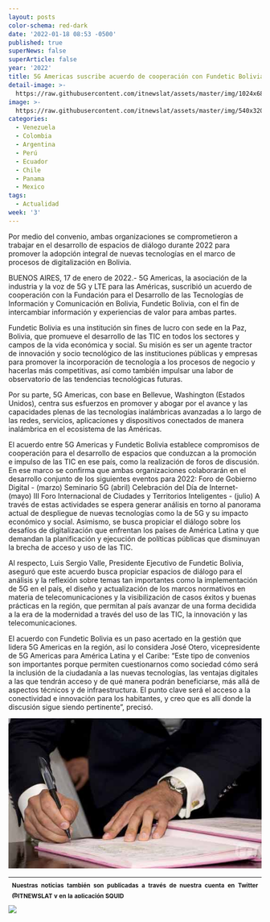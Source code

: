 ```yaml
---
layout: posts
color-schema: red-dark
date: '2022-01-18 08:53 -0500'
published: true
superNews: false
superArticle: false
year: '2022'
title: 5G Americas suscribe acuerdo de cooperación con Fundetic Bolivia
detail-image: >-
  https://raw.githubusercontent.com/itnewslat/assets/master/img/1024x680/Acuerdo-g.jpg
image: >-
  https://raw.githubusercontent.com/itnewslat/assets/master/img/540x320/Acuerdo-p.jpg
categories:
  - Venezuela
  - Colombia
  - Argentina
  - Perú
  - Ecuador
  - Chile
  - Panama
  - Mexico
tags:
  - Actualidad
week: '3'
---
```


 
Por medio del convenio, ambas organizaciones se comprometieron a trabajar en el desarrollo de espacios de diálogo durante 2022 para promover la adopción integral de nuevas tecnologías en el marco de procesos de digitalización en Bolivia.
 
BUENOS AIRES, 17 de enero de 2022.- 5G Americas, la asociación de la industria y la voz de 5G y LTE para las Américas, suscribió un acuerdo de cooperación con la Fundación para el Desarrollo de las Tecnologías de Información y Comunicación en Bolivia, Fundetic Bolivia, con el fin de intercambiar información y experiencias de valor para ambas partes.

Fundetic Bolivia es una institución sin fines de lucro con sede en la Paz, Bolivia, que promueve el desarrollo de las TIC en todos los sectores y campos de la vida económica y social. Su misión es ser un agente tractor de innovación y socio tecnológico de las instituciones públicas y empresas para promover la incorporación de tecnología a los procesos de negocio y hacerlas más competitivas, así como también impulsar una labor de observatorio de las tendencias tecnológicas futuras.

Por su parte, 5G Americas, con base en Bellevue, Washington (Estados Unidos), centra sus esfuerzos en promover y abogar por el avance y las capacidades plenas de las tecnologías inalámbricas avanzadas a lo largo de las redes, servicios, aplicaciones y dispositivos conectados de manera inalámbrica en el ecosistema de las Américas.

El acuerdo entre 5G Americas y Fundetic Bolivia establece compromisos de cooperación para el desarrollo de espacios que conduzcan a la promoción e impulso de las TIC en ese país, como la realización de foros de discusión.
En ese marco se confirma que ambas organizaciones colaborarán en el desarrollo conjunto de los siguientes eventos para 2022:
Foro de Gobierno Digital - (marzo)
Seminario 5G (abril)
Celebración del Día de Internet- (mayo)
III Foro Internacional de Ciudades y Territorios Inteligentes - (julio)
A través de estas actividades se espera generar análisis en torno al panorama actual de despliegue de nuevas tecnologías como la de 5G y su impacto económico y social. Asimismo, se busca propiciar el diálogo sobre los desafíos de digitalización que enfrentan los países de América Latina y que demandan la planificación y ejecución de políticas públicas que disminuyan la brecha de acceso y uso de las TIC.

Al respecto, Luis Sergio Valle, Presidente Ejecutivo de Fundetic Bolivia, aseguró que este acuerdo busca propiciar espacios de diálogo para el análisis y la reflexión sobre temas tan importantes como la implementación de 5G en el país, el diseño y actualización de los marcos normativos en materia de telecomunicaciones y la visibilización de casos éxitos y buenas prácticas en la región, que permitan al país avanzar de una forma decidida a la era de la modernidad a través del uso de las TIC, la innovación y las telecomunicaciones.

El acuerdo con Fundetic Bolivia es un paso acertado en la gestión que lidera 5G Americas en la región, así lo considera José Otero, vicepresidente de 5G Americas para América Latina y el Caribe: “Este tipo de convenios son importantes porque permiten cuestionarnos como sociedad cómo será la inclusión de la ciudadanía a las nuevas tecnologías, las ventajas digitales a las que tendrán acceso y de qué manera podrán beneficiarse, más allá de aspectos técnicos y de infraestructura. El punto clave será el acceso a la conectividad e innovación para los habitantes, y creo que es allí donde la discusión sigue siendo pertinente”, precisó. 

![](https://raw.githubusercontent.com/itnewslat/assets/master/img/540x320/Acuerdo-p.jpg)

<table style="height: 42px;" width="569">
<tbody>
<tr>
<td style="text-align: justify;"><sub><strong>Nuestras noticias también son publicadas a través de nuestra cuenta en Twitter <a href="https://twitter.com/itnewslat?lang=es">@ITNEWSLAT</a> y en la aplicación <a href="https://squidapp.co/en/">SQUID</a></strong></sub></td>
</tr>
</tbody>
</table>

<img src="https://tracker.metricool.com/c3po.jpg?hash=56f88a41e39ab42c063cc51676587a04"/>
